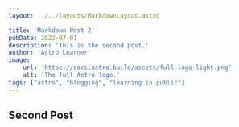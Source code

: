 ```yaml
---
layout: ../../layouts/MarkdownLayout.astro

title: 'Markdown Post 2'
pubDate: 2022-07-01
description: 'This is the second post.'
author: 'Astro Learner'
image:
    url: 'https://docs.astro.build/assets/full-logo-light.png' 
    alt: 'The full Astro logo.'
tags: ["astro", "blogging", "learning in public"]
---
```


## Second Post
